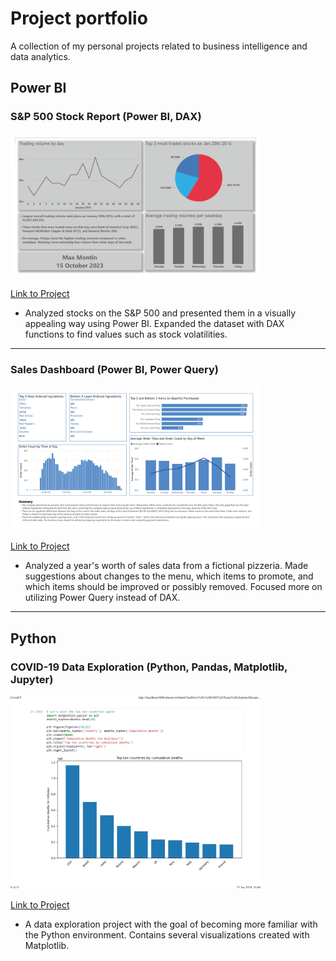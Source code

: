 # Project portfolio
A collection of my personal projects related to business intelligence and data analytics.
## Power BI
### S&P 500 Stock Report (Power BI, DAX)
<img src="https://github.com/max-montin/SP500/blob/main/sp500_1.png" width="400">

[Link to Project](https://github.com/max-montin/SP500)
- Analyzed stocks on the S&P 500 and presented them in a visually appealing way using Power BI. Expanded the dataset with DAX functions to find values such as stock volatilities.
***
### Sales Dashboard (Power BI, Power Query)
<img src="https://github.com/max-montin/SalesDashboard/blob/main/Files/PizzaSales.png" width="400">

[Link to Project](https://github.com/max-montin/SalesDashboard)
- Analyzed a year's worth of sales data from a fictional pizzeria. Made suggestions about changes to the menu, which items to promote, and which items should be improved or possibly removed. Focused more on utilizing Power Query instead of DAX.
***
## Python
### COVID-19 Data Exploration (Python, Pandas, Matplotlib, Jupyter)
<img src="https://github.com/max-montin/COVID-19/blob/main/Files/c9.png" width="400">

[Link to Project](https://github.com/max-montin/COVID-19)
- A data exploration project with the goal of becoming more familiar with the Python environment. Contains several visualizations created with Matplotlib.
